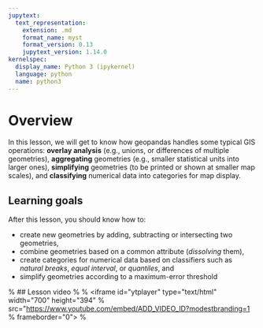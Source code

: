 ```yaml
---
jupytext:
  text_representation:
    extension: .md
    format_name: myst
    format_version: 0.13
    jupytext_version: 1.14.0
kernelspec:
  display_name: Python 3 (ipykernel)
  language: python
  name: python3
---
```


# Overview

In this lesson, we will get to know how geopandas handles some typical GIS
operations: **overlay analysis** (e.g., unions, or differences of multiple
geometries), **aggregating** geometries (e.g., smaller statistical units into
larger ones), **simplifying** geometries (to be printed or shown at smaller map
scales), and **classifying** numerical data into categories for map display. 


## Learning goals

After this lesson, you should know how to:

- create new geometries by adding, subtracting or intersecting two geometries,
- combine geometries based on a common attribute (*dissolving* them),
- create categories for numerical data based on classifiers such as *natural
  breaks*, *equal interval*, or *quantiles*, and
- simplify geometries according to a maximum-error threshold


% ## Lesson video
% 
% <iframe id="ytplayer" type="text/html" width="700" height="394"
%   src="https://www.youtube.com/embed/ADD_VIDEO_ID?modestbranding=1
%   frameborder="0">
% </iframe>

```{code-cell} ipython3

```

